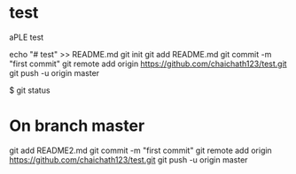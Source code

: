 # test
aPLE test

echo "# test" >> README.md
git init
git add README.md
git commit -m "first commit"
git remote add origin https://github.com/chaichath123/test.git
git push -u origin master

$ git status
# On branch master
git add README2.md
git commit -m "first commit"
git remote add origin https://github.com/chaichath123/test.git
git push -u origin master
